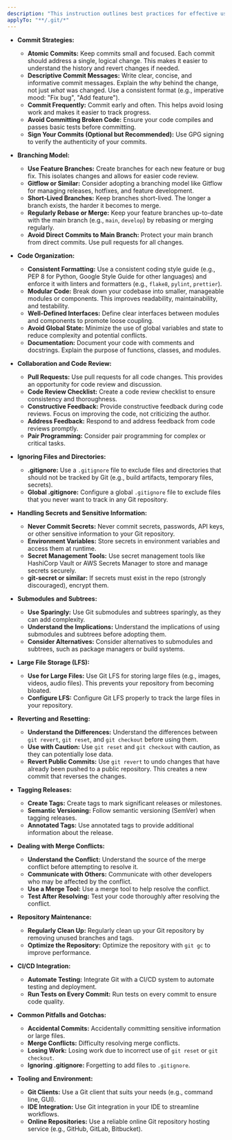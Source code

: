 ```yaml
---
description: "This instruction outlines best practices for effective use of Git, including code organization, commit strategies, branching models, and collaborative workflows."
applyTo: "**/.git/*"
---
```

- **Commit Strategies:**
  - **Atomic Commits:** Keep commits small and focused. Each commit should address a single, logical change. This makes it easier to understand the history and revert changes if needed.
  - **Descriptive Commit Messages:** Write clear, concise, and informative commit messages. Explain the *why* behind the change, not just *what* was changed. Use a consistent format (e.g., imperative mood: "Fix bug", "Add feature").
  - **Commit Frequently:** Commit early and often. This helps avoid losing work and makes it easier to track progress.
  - **Avoid Committing Broken Code:** Ensure your code compiles and passes basic tests before committing.
  - **Sign Your Commits (Optional but Recommended):** Use GPG signing to verify the authenticity of your commits.

- **Branching Model:**
  - **Use Feature Branches:** Create branches for each new feature or bug fix. This isolates changes and allows for easier code review.
  - **Gitflow or Similar:** Consider adopting a branching model like Gitflow for managing releases, hotfixes, and feature development.
  - **Short-Lived Branches:** Keep branches short-lived. The longer a branch exists, the harder it becomes to merge.
  - **Regularly Rebase or Merge:** Keep your feature branches up-to-date with the main branch (e.g., `main`, `develop`) by rebasing or merging regularly.
  - **Avoid Direct Commits to Main Branch:**  Protect your main branch from direct commits.  Use pull requests for all changes.

- **Code Organization:**
  - **Consistent Formatting:**  Use a consistent coding style guide (e.g., PEP 8 for Python, Google Style Guide for other languages) and enforce it with linters and formatters (e.g., `flake8`, `pylint`, `prettier`).
  - **Modular Code:** Break down your codebase into smaller, manageable modules or components. This improves readability, maintainability, and testability.
  - **Well-Defined Interfaces:**  Define clear interfaces between modules and components to promote loose coupling.
  - **Avoid Global State:** Minimize the use of global variables and state to reduce complexity and potential conflicts.
  - **Documentation:** Document your code with comments and docstrings. Explain the purpose of functions, classes, and modules.

- **Collaboration and Code Review:**
  - **Pull Requests:** Use pull requests for all code changes. This provides an opportunity for code review and discussion.
  - **Code Review Checklist:** Create a code review checklist to ensure consistency and thoroughness.
  - **Constructive Feedback:** Provide constructive feedback during code reviews. Focus on improving the code, not criticizing the author.
  - **Address Feedback:** Respond to and address feedback from code reviews promptly.
  - **Pair Programming:** Consider pair programming for complex or critical tasks.

- **Ignoring Files and Directories:**
  - **.gitignore:** Use a `.gitignore` file to exclude files and directories that should not be tracked by Git (e.g., build artifacts, temporary files, secrets).
  - **Global .gitignore:** Configure a global `.gitignore` file to exclude files that you never want to track in any Git repository.

- **Handling Secrets and Sensitive Information:**
  - **Never Commit Secrets:** Never commit secrets, passwords, API keys, or other sensitive information to your Git repository.
  - **Environment Variables:** Store secrets in environment variables and access them at runtime.
  - **Secret Management Tools:** Use secret management tools like HashiCorp Vault or AWS Secrets Manager to store and manage secrets securely.
  - **git-secret or similar:** If secrets must exist in the repo (strongly discouraged), encrypt them.

- **Submodules and Subtrees:**
  - **Use Sparingly:** Use Git submodules and subtrees sparingly, as they can add complexity.
  - **Understand the Implications:** Understand the implications of using submodules and subtrees before adopting them.
  - **Consider Alternatives:** Consider alternatives to submodules and subtrees, such as package managers or build systems.

- **Large File Storage (LFS):**
  - **Use for Large Files:** Use Git LFS for storing large files (e.g., images, videos, audio files).  This prevents your repository from becoming bloated.
  - **Configure LFS:** Configure Git LFS properly to track the large files in your repository.

- **Reverting and Resetting:**
  - **Understand the Differences:** Understand the differences between `git revert`, `git reset`, and `git checkout` before using them.
  - **Use with Caution:** Use `git reset` and `git checkout` with caution, as they can potentially lose data.
  - **Revert Public Commits:** Use `git revert` to undo changes that have already been pushed to a public repository. This creates a new commit that reverses the changes.

- **Tagging Releases:**
  - **Create Tags:** Create tags to mark significant releases or milestones.
  - **Semantic Versioning:** Follow semantic versioning (SemVer) when tagging releases.
  - **Annotated Tags:** Use annotated tags to provide additional information about the release.

- **Dealing with Merge Conflicts:**
  - **Understand the Conflict:** Understand the source of the merge conflict before attempting to resolve it.
  - **Communicate with Others:** Communicate with other developers who may be affected by the conflict.
  - **Use a Merge Tool:** Use a merge tool to help resolve the conflict.
  - **Test After Resolving:** Test your code thoroughly after resolving the conflict.

- **Repository Maintenance:**
  - **Regularly Clean Up:** Regularly clean up your Git repository by removing unused branches and tags.
  - **Optimize the Repository:** Optimize the repository with `git gc` to improve performance.

- **CI/CD Integration:**
  - **Automate Testing:** Integrate Git with a CI/CD system to automate testing and deployment.
  - **Run Tests on Every Commit:** Run tests on every commit to ensure code quality.

- **Common Pitfalls and Gotchas:**
  - **Accidental Commits:** Accidentally committing sensitive information or large files.
  - **Merge Conflicts:** Difficulty resolving merge conflicts.
  - **Losing Work:** Losing work due to incorrect use of `git reset` or `git checkout`.
  - **Ignoring .gitignore:** Forgetting to add files to `.gitignore`.

- **Tooling and Environment:**
  - **Git Clients:** Use a Git client that suits your needs (e.g., command line, GUI).
  - **IDE Integration:** Use Git integration in your IDE to streamline workflows.
  - **Online Repositories:** Use a reliable online Git repository hosting service (e.g., GitHub, GitLab, Bitbucket).